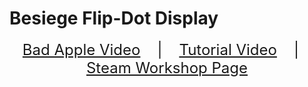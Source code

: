 # Besiege Flip-Dot Display

<div style="text-align:center;font-size:1.5rem">
  <a href="https://www.youtube.com/watch?v=6ODttESd138">Bad Apple Video</a>
  &nbsp;&nbsp;&nbsp;|&nbsp;&nbsp;&nbsp;
  <a href="https://www.youtube.com/watch?v=6ODttESd138">Tutorial Video</a>
  &nbsp;&nbsp;&nbsp;|&nbsp;&nbsp;&nbsp;
  <a href="https://steamcommunity.com/sharedfiles/filedetails/?id=2809012624">Steam Workshop Page</a>
</div>
